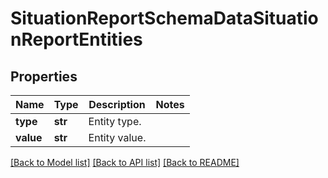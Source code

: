 # SituationReportSchemaDataSituationReportEntities


## Properties
Name | Type | Description | Notes
------------ | ------------- | ------------- | -------------
**type** | **str** | Entity type. | 
**value** | **str** | Entity value. | 

[[Back to Model list]](../README.md#documentation-for-models) [[Back to API list]](../README.md#documentation-for-api-endpoints) [[Back to README]](../README.md)


